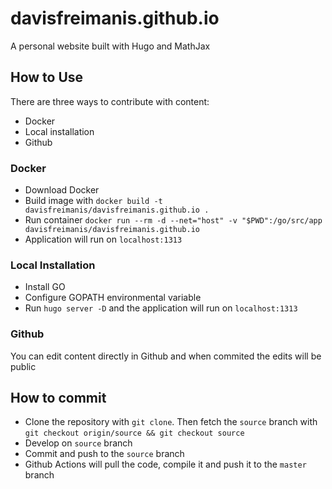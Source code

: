 # davisfreimanis.github.io

A personal website built with Hugo and MathJax

## How to Use

There are three ways to contribute with content:

* Docker
* Local installation
* Github

### Docker

* Download Docker
* Build image with `docker build -t davisfreimanis/davisfreimanis.github.io .`
* Run container `docker run --rm -d --net="host" -v "$PWD":/go/src/app davisfreimanis/davisfreimanis.github.io`
* Application will run on `localhost:1313`

### Local Installation

* Install GO
* Configure GOPATH environmental variable
* Run `hugo server -D` and the application will run on `localhost:1313`

### Github

You can edit content directly in Github and when commited the edits will be public

## How to commit

* Clone the repository with `git clone`. Then fetch the `source` branch with `git checkout origin/source && git checkout source`
* Develop on `source` branch
* Commit and push to the `source` branch
* Github Actions will pull the code, compile it and push it to the `master` branch
